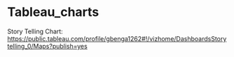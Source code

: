# Tableau_charts


Story Telling Chart: https://public.tableau.com/profile/gbenga1262#!/vizhome/DashboardsStorytelling_0/Maps?publish=yes
